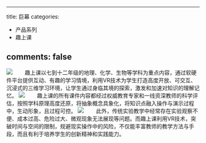
---
title: 巨幕
categories:
- 产品系列
- 趣上课

comments: false
---

<img src="/css/images/qushangke/qushangke1.png">
　　趣上课以七到十二年级的地理、化学、生物等学科为重点内容，通过软硬件平台提供互动、有趣的学习情境，利用VR技术为学生打造高度开放、可交互、沉浸式的三维学习环境，让学生通过身临其境的探索，激发和加速对知识的理解记忆。
<img src="/css/images/qushangke/qushangke2.png">
　　趣上课的所有课件内容都经过权威教育专家和一线资深教师的科学评估，按照学科原理高度还原，将抽象概念具象化，将知识点融入操作与演示过程中，生动形象，且过程可控。
<img src="/css/images/qushangke/qushangke3.png">
　　此外，传统实验教学中经常存在实验观察不便、成本过高、危险过大、微观现象无法展现等问题。而趣上课利用VR技术，突破时间与空间的限制，规避现实操作中的风险，不仅能丰富教师的教学方法与手段，而且有利于培养学生的创新精神和实践能力。
